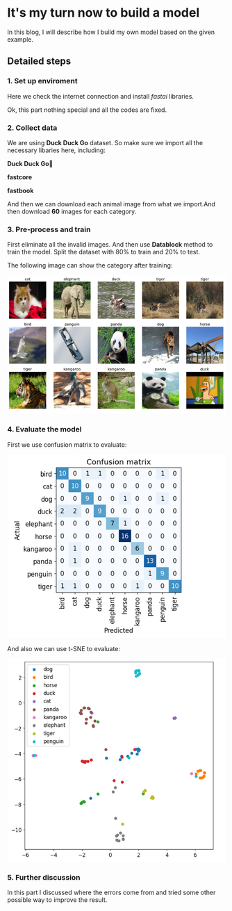 # It's my turn now to build a model
In this blog, I will describe how I build my own model based on the given example.
## Detailed steps
### 1. Set up enviroment 
Here we check the internet connection and install *fastai* libraries.

Ok, this part nothing special and all the codes are fixed.
### 2. Collect data
We are using **Duck Duck Go** dataset. So make sure we import all the necessary libaries here, including:

**Duck Duck Go**🦆

**fastcore**

**fastbook**

And then we can download each animal image from what we import.And then download **60** images for each category.
### 3. Pre-process and train
First eliminate all the invalid images. And then use **Datablock** method to train the model. Split the dataset with 80% to train and 20% to test.

The following image can show the category after training:

![](/images/animals.png "Animals")

### 4. Evaluate the model

First we use confusion matrix to evaluate:

![](/images/cm.png "Animals")

And also we can use t-SNE to evaluate:

![](/images/tsne.png "t-SNE")

### 5. Further discussion
In this part I discussed where the errors come from and tried some other possible way to improve the result.
